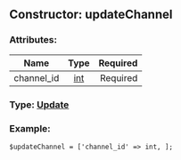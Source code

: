 ## Constructor: updateChannel  

### Attributes:

| Name     |    Type       | Required |
|----------|:-------------:|---------:|
|channel\_id|[int](../types/int.md) | Required|


### Type: [Update](../types/Update.md)

### Example:


```
$updateChannel = ['channel_id' => int, ];
```